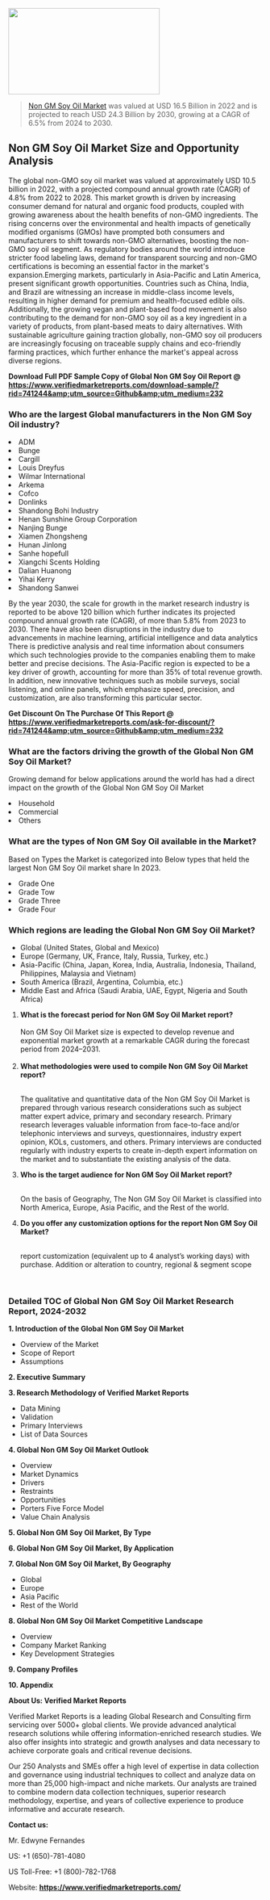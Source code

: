 <img src="https://ffe5etoiles.com/wp-content/uploads/2024/12/MST1-300x171.png" alt="" width="300" height="171" class="alignnone size-medium wp-image-20088" /><blockquote><p><p><a href="https://www.verifiedmarketreports.com/download-sample/?rid=741244&utm_source=Github&utm_medium=232" target="_blank">Non GM Soy Oil Market</a> was valued at USD 16.5 Billion in 2022 and is projected to reach USD 24.3 Billion by 2030, growing at a CAGR of 6.5% from 2024 to 2030.</p></blockquote><p><h2>Non GM Soy Oil Market Size and Opportunity Analysis</h2>The global non-GMO soy oil market was valued at approximately USD 10.5 billion in 2022, with a projected compound annual growth rate (CAGR) of 4.8% from 2022 to 2028. This market growth is driven by increasing consumer demand for natural and organic food products, coupled with growing awareness about the health benefits of non-GMO ingredients. The rising concerns over the environmental and health impacts of genetically modified organisms (GMOs) have prompted both consumers and manufacturers to shift towards non-GMO alternatives, boosting the non-GMO soy oil segment. As regulatory bodies around the world introduce stricter food labeling laws, demand for transparent sourcing and non-GMO certifications is becoming an essential factor in the market's expansion.Emerging markets, particularly in Asia-Pacific and Latin America, present significant growth opportunities. Countries such as China, India, and Brazil are witnessing an increase in middle-class income levels, resulting in higher demand for premium and health-focused edible oils. Additionally, the growing vegan and plant-based food movement is also contributing to the demand for non-GMO soy oil as a key ingredient in a variety of products, from plant-based meats to dairy alternatives. With sustainable agriculture gaining traction globally, non-GMO soy oil producers are increasingly focusing on traceable supply chains and eco-friendly farming practices, which further enhance the market's appeal across diverse regions.</p><p class=""><strong>Download Full PDF Sample Copy of Global Non GM Soy Oil Report @ <a href="https://www.verifiedmarketreports.com/download-sample/?rid=741244&amp;utm_source=Github&amp;utm_medium=232" target="_blank">https://www.verifiedmarketreports.com/download-sample/?rid=741244&amp;utm_source=Github&amp;utm_medium=232</a></strong></p><h3 id="" class="">Who are the largest Global manufacturers in the Non GM Soy Oil industry?</h3><p><li>ADM</li><li> Bunge</li><li> Cargill</li><li> Louis Dreyfus</li><li> Wilmar International</li><li> Arkema</li><li> Cofco</li><li> Donlinks</li><li> Shandong Bohi Industry</li><li> Henan Sunshine Group Corporation</li><li> Nanjing Bunge</li><li> Xiamen Zhongsheng</li><li> Hunan Jinlong</li><li> Sanhe hopefull</li><li> Xiangchi Scents Holding</li><li> Dalian Huanong</li><li> Yihai Kerry</li><li> Shandong Sanwei</li></p><div class=""><div class="" dir="" data-message-author-role="" data-message-id="" data-message-model-slug=""><div class=""><div class=""><div class=""><div class="" dir="" data-message-author-role="" data-message-id="" data-message-model-slug=""><div class=""><div class=""><p>By the year 2030, the scale for growth in the market research industry is reported to be above 120 billion which further indicates its projected compound annual growth rate (CAGR), of more than 5.8% from 2023 to 2030. There have also been disruptions in the industry due to advancements in machine learning, artificial intelligence and data analytics There is predictive analysis and real time information about consumers which such technologies provide to the companies enabling them to make better and precise decisions. The Asia-Pacific region is expected to be a key driver of growth, accounting for more than 35% of total revenue growth. In addition, new innovative techniques such as mobile surveys, social listening, and online panels, which emphasize speed, precision, and customization, are also transforming this particular sector.</p><p><strong>Get Discount On The Purchase Of This Report @&nbsp; <a href="https://www.verifiedmarketreports.com/ask-for-discount/?rid=741244&amp;utm_source=Github&amp;utm_medium=232" target="_blank">https://www.verifiedmarketreports.com/ask-for-discount/?rid=741244&amp;utm_source=Github&amp;utm_medium=232</a></strong></p></div></div></div></div></div></div></div></div><h3 id="" class="">What are the factors driving the growth of the Global Non GM Soy Oil Market?</h3><p id="" class="">Growing demand for below applications around the world has had a direct impact on the growth of the Global Non GM Soy Oil Market</p><p id="" class=""><li>Household</li><li> Commercial</li><li> Others</li></p><h3 id="" class="">What are the types of Non GM Soy Oil available in the Market?</h3><p id="" class="">Based on Types the Market is categorized into Below types that held the largest Non GM Soy Oil market share In 2023.</p><p id="" class=""><li>Grade One</li><li> Grade Tow</li><li> Grade Three</li><li> Grade Four</li></p><h3 id="" class="">Which regions are leading the Global Non GM Soy Oil Market?</h3><ul><li>Global (United States, Global and Mexico)</li><li>Europe (Germany, UK, France, Italy, Russia, Turkey, etc.)</li><li>Asia-Pacific (China, Japan, Korea, India, Australia, Indonesia, Thailand, Philippines, Malaysia and Vietnam)</li><li>South America (Brazil, Argentina, Columbia, etc.)</li><li>Middle East and Africa (Saudi Arabia, UAE, Egypt, Nigeria and South Africa)</li></ul><p><ol><li><strong>What is the forecast period for Non GM Soy Oil Market report?<br /></strong><br /><span data-sheets-root="1" data-sheets-value="{&quot;1&quot;:2,&quot;2&quot;:&quot;XXXX size is expected to develop revenue and exponential market growth at a remarkable CAGR during the forecast period from 2024&ndash;2030.&quot;}" data-sheets-userformat="{&quot;2&quot;:12674,&quot;4&quot;:{&quot;1&quot;:2,&quot;2&quot;:16776960},&quot;10&quot;:2,&quot;11&quot;:0,&quot;15&quot;:&quot;Arial&quot;,&quot;16&quot;:12}">Non GM Soy Oil Market size is expected to develop revenue and exponential market growth at a remarkable CAGR during the forecast period from 2024&ndash;2031.</span><br /><br /></li><li><strong>What methodologies were used to compile Non GM Soy Oil Market report?<br /><br /></strong><p>The qualitative and quantitative data of the&nbsp;Non GM Soy Oil Market is prepared through various research considerations such as subject matter expert advice, primary and secondary research. Primary research leverages valuable information from face-to-face and/or telephonic interviews and surveys, questionnaires, industry expert opinion, KOLs, customers, and others. Primary interviews are conducted regularly with industry experts to create in-depth expert information on the market and to substantiate the existing analysis of the data.&nbsp;</p></li><li><strong>Who is the target audience for Non GM Soy Oil Market report?<br /><br /></strong><p>On the basis of Geography, The&nbsp;Non GM Soy Oil Market is classified into North America, Europe, Asia Pacific, and the Rest of the world.</p></li><li><strong>Do you offer any customization options for the report Non GM Soy Oil Market?<br /><br /></strong><p>report customization (equivalent up to 4 analyst&rsquo;s working days) with purchase. Addition or alteration to country, regional &amp; segment scope</p><p>&nbsp;</p></li></ol></p><h3 id="" class="">Detailed TOC of Global Non GM Soy Oil Market Research Report, 2024-2032</h3><p id="" class=""><strong>1. Introduction of the Global Non GM Soy Oil Market</strong></p><ul><li>Overview of the Market</li><li>Scope of Report</li><li>Assumptions</li></ul><p id="" class=""><strong>2. Executive Summary</strong></p><p id="" class=""><strong>3. Research Methodology of&nbsp;Verified Market Reports</strong></p><ul><li>Data Mining</li><li>Validation</li><li>Primary Interviews</li><li>List of Data Sources</li></ul><p id="" class=""><strong>4. Global Non GM Soy Oil Market Outlook</strong></p><ul><li>Overview</li><li>Market Dynamics</li><li>Drivers</li><li>Restraints</li><li>Opportunities</li><li>Porters Five Force Model</li><li>Value Chain Analysis</li></ul><p id="" class=""><strong>5. Global Non GM Soy Oil Market, By&nbsp;Type</strong></p><p id="" class=""><strong>6. Global Non GM Soy Oil Market, By Application</strong></p><p id="" class=""><strong>7. Global Non GM Soy Oil Market, By Geography</strong></p><ul><li>Global</li><li>Europe</li><li>Asia Pacific</li><li>Rest of the World</li></ul><p id="" class=""><strong>8. Global Non GM Soy Oil Market Competitive Landscape</strong></p><ul><li>Overview</li><li>Company Market Ranking</li><li>Key Development Strategies</li></ul><p id="" class=""><strong>9. Company Profiles</strong></p><p id="" class=""><strong>10. Appendix</strong></p><p id="" class=""><strong>About Us: Verified Market Reports</strong></p><p id="" class="">Verified Market Reports is a leading Global Research and Consulting firm servicing over 5000+ global clients. We provide advanced analytical research solutions while offering information-enriched research studies. We also offer insights into strategic and growth analyses and data necessary to achieve corporate goals and critical revenue decisions.</p><p id="" class="">Our 250 Analysts and SMEs offer a high level of expertise in data collection and governance using industrial techniques to collect and analyze data on more than 25,000 high-impact and niche markets. Our analysts are trained to combine modern data collection techniques, superior research methodology, expertise, and years of collective experience to produce informative and accurate research.</p><p id="" class=""><strong>Contact us:</strong></p><p id="" class="">Mr. Edwyne Fernandes</p><p id="" class="">US: +1 (650)-781-4080</p><p id="" class="">US Toll-Free: +1 (800)-782-1768</p><p id="" class="">Website: <a target="" data-test-app-aware-link=""><strong>https://www.verifiedmarketreports.com/</strong></a></p>

